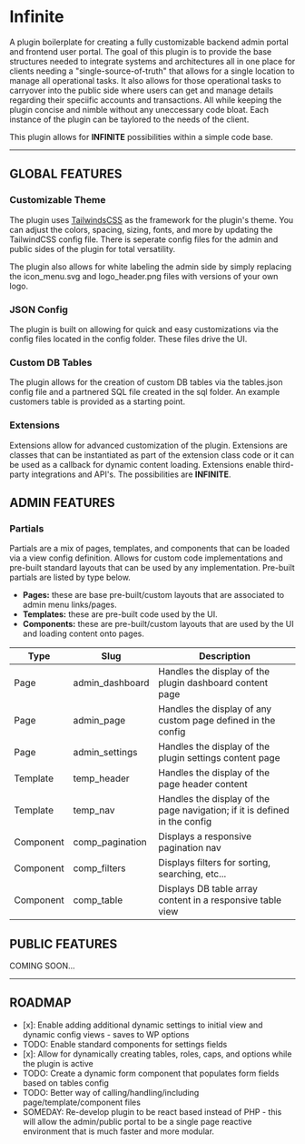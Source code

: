 # Infinite

A plugin boilerplate for creating a fully customizable backend admin portal and frontend user portal. The goal of this plugin is to provide the base structures needed to integrate systems and architectures all in one place for clients needing a "single-source-of-truth" that allows for a single location to manage all operational tasks. It also allows for those operational tasks to carryover into the public side where users can get and manage details regarding their speciific accounts and transactions. All while keeping the plugin concise and nimble without any uneccessary code bloat. Each instance of the plugin can be taylored to the needs of the client.

This plugin allows for **INFINITE** possibilities within a simple code base.

---

## GLOBAL FEATURES

### Customizable Theme

The plugin uses [TailwindsCSS](https://tailwindcss.com/) as the framework for the plugin's theme. You can adjust the colors, spacing, sizing, fonts, and more by updating the TailwindCSS config file. There is seperate config files for the admin and public sides of the plugin for total versatility.

The plugin also allows for white labeling the admin side by simply replacing the icon_menu.svg and logo_header.png files with versions of your own logo.

### JSON Config

The plugin is built on allowing for quick and easy customizations via the config files located in the config folder. These files drive the UI.

### Custom DB Tables

The plugin allows for the creation of custom DB tables via the tables.json config file and a partnered SQL file created in the sql folder. An example customers table is provided as a starting point.

### Extensions

Extensions allow for advanced customization of the plugin. Extensions are classes that can be instantiated as part of the extension class code or it can be used as a callback for dynamic content loading. Extensions enable third-party integrations and API's. The possibilities are **INFINITE**.

## ADMIN FEATURES

### Partials

Partials are a mix of pages, templates, and components that can be loaded via a view config definition. Allows for custom code implementations and pre-built standard layouts that can be used by any implementation. Pre-built partials are listed by type below.

- **Pages:** these are base pre-built/custom layouts that are associated to admin menu links/pages.
- **Templates:** these are pre-built code used by the UI.
- **Components:** these are pre-built/custom layouts that are used by the UI and loading content onto pages.

| Type      | Slug            | Description                                                                |
| --------- | --------------- | -------------------------------------------------------------------------- |
| Page      | admin_dashboard | Handles the display of the plugin dashboard content page                   |
| Page      | admin_page      | Handles the display of any custom page defined in the config               |
| Page      | admin_settings  | Handles the display of the plugin settings content page                    |
| Template  | temp_header     | Handles the display of the page header content                             |
| Template  | temp_nav        | Handles the display of the page navigation; if it is defined in the config |
| Component | comp_pagination | Displays a responsive pagination nav                                       |
| Component | comp_filters    | Displays filters for sorting, searching, etc...                            |
| Component | comp_table      | Displays DB table array content in a responsive table view                 |

## PUBLIC FEATURES

COMING SOON...

---

## ROADMAP

- [x]: Enable adding additional dynamic settings to initial view and dynamic config views - saves to WP options
- TODO: Enable standard components for settings fields
- [x]: Allow for dynamically creating tables, roles, caps, and options while the plugin is active
- TODO: Create a dynamic form component that populates form fields based on tables config
- TODO: Better way of calling/handling/including page/template/component files
- SOMEDAY: Re-develop plugin to be react based instead of PHP - this will allow the admin/public portal to be a single page reactive environment that is much faster and more modular.
